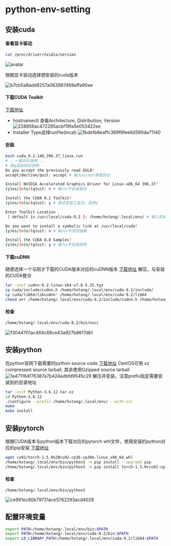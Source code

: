 # python-env-setting
## 安装cuda
#### 查看显卡驱动

```bash
cat /proc/driver/nvidia/version
```

![avatar](https://github.com/luckysheep861/python-env-setting/blob/main/pictures/2020-11-24%20at%206.16%20PM.png)

根据显卡驱动选择想安装的cuda版本

![b7cb5a8add8257a063987469affa90ee](https://github.com/luckysheep861/python-env-setting/blob/main/pictures/BFE3F2B9-0A9A-4924-BF57-E35B9BD21F96.png)

#### 下载CUDA Toolkit
[下载地址](https://developer.nvidia.com/cuda-toolkit-archive)
- hostnamectl 查看Architecture, Distribution, Version
![228856ac472295acbf19fa5e053422ee](https://github.com/luckysheep861/python-env-setting/blob/main/pictures/2020-11-24%20at%206.26%20PM.png)
- Installer Type选择runfile(local)
![fbde1b8eaffc369f8fee6d590da71140](https://github.com/luckysheep861/python-env-setting/blob/main/pictures/2020-11-24%20at%206.19%20PM.png)

#### 安装
```bash
bash cuda_9.2.148_396.37_linux.run
# ..一堆协议说明...
# 按q退出协议说明.
Do you accept the previously read EULA?
accept/decline/quit: accept # 输入accept接受协议

Install NVIDIA Accelerated Graphics Driver for Linux-x86_64 396.37?
(y)es/(n)o/(q)uit: n # 输入n不安装驱动

Install the CUDA 9.2 Toolkit?
(y)es/(n)o/(q)uit: y # 是否安装工具包，选择y

Enter Toolkit Location
 [ default is /usr/local/cuda-9.2 ]: /home/hxtang/.local/env/ # 输入安装地址

Do you want to install a symbolic link at /usr/local/cuda?
(y)es/(n)o/(q)uit: n # 输入n不添加链接

Install the CUDA 8.0 Samples?
(y)es/(n)o/(q)uit: y # 输入n不安装样例
```

#### 下载cuDNN
随便选择一个与刚才下载的CUDA版本对应的cuDNN版本 [下载地址](https://developer.nvidia.com/rdp/cudnn-archive)
解压，与安装的CUDA整合
```bash
tar -zxvf cudnn-9.2-linux-x64-v7.6.5.32.tgz
cp cuda/include/cudnn.h /home/hxtang/.local/env/cuda-9.2/include/  
cp cuda/lib64/libcudnn* /home/hxtang/.local/env/cuda-9.2/lib64
chmod a+r /home/hxtang/.local/env/cuda-9.2/include/cudnn.h /home/hxtang/.local/env/cuda-9.2/lib64/libcudnn*
```


#### 检查
```bash
/home/hxtang/.local/env/cuda-9.2/bin/nvcc
```
![f3044701ac464c68ce43a927b8617db1](https://github.com/luckysheep861/python-env-setting/blob/main/pictures/2020-11-25%20at%209.29%20AM.png)

## 安装python
在python官网下载需要的python source code [下载地址](https://www.python.org/downloads/)
CentOS可用 xz compressed source tarball, 其余使用Gzipped source tarball
![1a471164f76387a7b424adbfd9545c29](https://github.com/luckysheep861/python-env-setting/blob/main/pictures/2020-11-24%20at%206.33%20PM.png)
解压并安装，注意prefix指定需要安装到的目录地址

```bash
tar -xvJf Python-3.6.12.tar.xz
cd Python-3.6.12
./configure --prefix /home/hxtang/.local/env/ --with-ssl
make
make install
```

## 安装pytorch
根据CUDA版本与python版本下载对应的pytorch whl文件，使用安装的python对应的pip安装 [下载地址](https://pytorch.org/get-started/previous-versions/)
```bash
wget cu92/torch-1.5.0%2Bcu92-cp36-cp36m-linux_x86_64.whl
/home/hxtang/.local/env/bin/python3 -m pip install --upgrade pip
/home/hxtang/.local/env/bin/python3 -m pip install torch-1.5.0+cu92-cp36-cp36m-linux_x86_64.whl
```

#### 检查
```
/home/hxtang/.local/env/bin/python3
```
![ce991ec80b79731ace5762293acd4028](https://github.com/luckysheep861/python-env-setting/blob/main/pictures/2020-11-25%20at%209.30%20AM.png)


## 配置环境变量
```bash
export PATH=/home/hxtang/.local/env/bin:$PATH
export PATH=/home/hxtang/.local/env/cuda-9.2/bin:$PATH
export LD_LIBRARY_PATH=/home/hxtang/.local/env/cuda-9.2/lib64:$PATH
```

